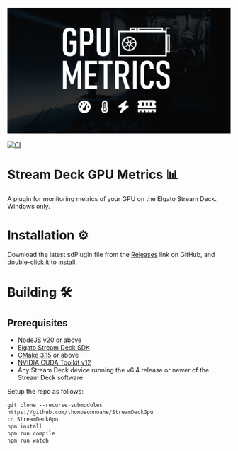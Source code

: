![Gpu Banner](com.nthompson.gpu-metrics.sdPlugin/imgs/plugin/GPU%20Metrics%20Banner.png)

[![CI](https://github.com/thompsonnoahe/StreamDeckGpu/actions/workflows/ci.yml/badge.svg?branch=main)](https://github.com/thompsonnoahe/StreamDeckGpu/actions/workflows/ci.yml)

# Stream Deck GPU Metrics 📊

A plugin for monitoring metrics of your GPU on the Elgato Stream Deck. Windows only.

# Installation ⚙️

Download the latest sdPlugin file from the [Releases](https://github.com/thompsonnoahe/StreamDeckGpu/releases) link on GitHub, and double-click it to install.

# Building 🛠️

## Prerequisites

- [NodeJS v20](https://nodejs.org/) or above
- [Elgato Stream Deck SDK](https://github.com/elgatosf/streamdeck)
- [CMake 3.15](https://cmake.org) or above
- [NVIDIA CUDA Toolkit v12](https://developer.nvidia.com/cuda-toolkit)
- Any Stream Deck device running the v6.4 release or newer of the Stream Deck software

Setup the repo as follows:

```commandline
git clone --recurse-submodules https://github.com/thompsonnoahe/StreamDeckGpu
cd StreamDeckGpu
npm install
npm run compile
npm run watch
```
